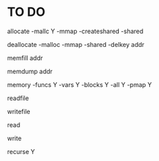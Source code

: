 # TO DO

allocate -mallc Y
         -mmap 
         -createshared
         -shared

deallocate -malloc
           -mmap
           -shared
           -delkey
           addr

memfill addr 

memdump addr

memory -funcs Y
       -vars Y
       -blocks Y
       -all Y
       -pmap Y

readfile 

writefile

read

write

recurse Y